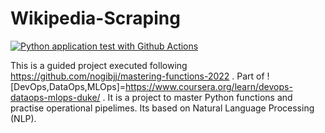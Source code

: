 # Wikipedia-Scraping

[![Python application test with Github Actions](https://github.com/akul-bharadwaj/Wikipedia-Scraping/actions/workflows/main.yml/badge.svg)](https://github.com/akul-bharadwaj/Wikipedia-Scraping/actions/workflows/main.yml)

This is a guided project executed following https://github.com/nogibjj/mastering-functions-2022 . Part of ![DevOps,DataOps,MLOps]=https://www.coursera.org/learn/devops-dataops-mlops-duke/ . It is a project to master Python functions and practise operational pipelimes.
Its based on Natural Language Processing (NLP). 
